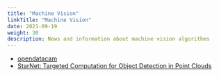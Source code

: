 ```yaml
---
title: "Machine Vision"
linkTitle: "Machine Vision"
date: 2021-09-19
weight: 30
description: News and information about machine vision algorithms
---
```


* [opendatacam](https://opendatacam.github.io/opendatacam/)
* [StarNet: Targeted Computation for Object Detection in Point Clouds](https://arxiv.org/abs/1908.11069)
